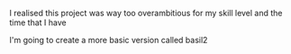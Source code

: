 I realised this project was way too overambitious for my skill level and the time that I have

I'm going to create a more basic version called basil2



